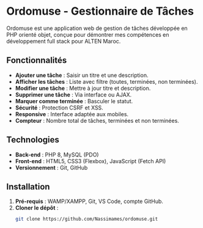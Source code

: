 # Ordomuse - Gestionnaire de Tâches

Ordomuse est une application web de gestion de tâches développée en PHP orienté objet, conçue pour démontrer mes compétences en développement full stack pour ALTEN Maroc.

## Fonctionnalités
- **Ajouter une tâche** : Saisir un titre et une description.
- **Afficher les tâches** : Liste avec filtre (toutes, terminées, non terminées).
- **Modifier une tâche** : Mettre à jour titre et description.
- **Supprimer une tâche** : Via interface ou AJAX.
- **Marquer comme terminée** : Basculer le statut.
- **Sécurité** : Protection CSRF et XSS.
- **Responsive** : Interface adaptée aux mobiles.
- **Compteur** : Nombre total de tâches, terminées et non terminées.

## Technologies
- **Back-end** : PHP 8, MySQL (PDO)
- **Front-end** : HTML5, CSS3 (Flexbox), JavaScript (Fetch API)
- **Versionnement** : Git, GitHub

## Installation
1. **Pré-requis** : WAMP/XAMPP, Git, VS Code, compte GitHub.
2. **Cloner le dépôt** :
   ```bash
   git clone https://github.com/Nassimames/ordomuse.git